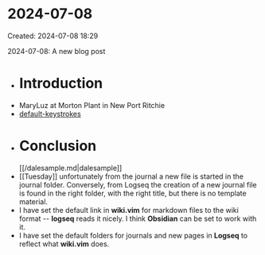 # 2024-07-08
Created: 2024-07-08 18:29

2024-07-08: A new blog post
- # Introduction
- MaryLuz at Morton Plant in New Port Ritchie
- [default-keystrokes](/default-keystrokes.md)
- # Conclusion
    [[/dalesample.md|dalesample]]
- [[Tuesday]] unfortunately from the journal a new file is started in the journal folder. Conversely, from Logseq the creation of a new journal file is found in the right folder, with the right title, but there is no template material.
- I have set the default link in **wiki.vim** for markdown files to the wiki format -- **logseq** reads it nicely. I think **Obsidian** can be set to work with it.
- I have set the default folders for journals and new pages in **Logseq** to reflect what **wiki.vim** does.